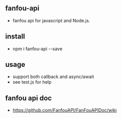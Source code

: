 ## fanfou-api
* fanfou api for javascript and Node.js.

## install
* npm i fanfou-api --save

## usage
* support both callback and async/await
* see test.js for help

## fanfou api doc
* https://github.com/FanfouAPI/FanFouAPIDoc/wiki
